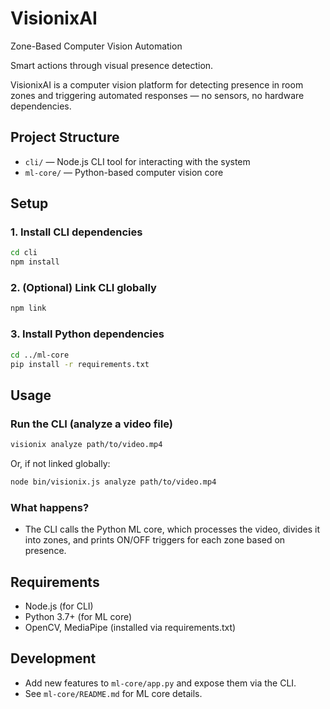 # VisionixAI

Zone-Based Computer Vision Automation

Smart actions through visual presence detection.

VisionixAI is a computer vision platform for detecting presence in room zones and triggering automated responses — no sensors, no hardware dependencies.

## Project Structure

- `cli/` — Node.js CLI tool for interacting with the system
- `ml-core/` — Python-based computer vision core

## Setup

### 1. Install CLI dependencies
```bash
cd cli
npm install
```

### 2. (Optional) Link CLI globally
```bash
npm link
```

### 3. Install Python dependencies
```bash
cd ../ml-core
pip install -r requirements.txt
```

## Usage

### Run the CLI (analyze a video file)
```bash
visionix analyze path/to/video.mp4
```
Or, if not linked globally:
```bash
node bin/visionix.js analyze path/to/video.mp4
```

### What happens?
- The CLI calls the Python ML core, which processes the video, divides it into zones, and prints ON/OFF triggers for each zone based on presence.

## Requirements
- Node.js (for CLI)
- Python 3.7+ (for ML core)
- OpenCV, MediaPipe (installed via requirements.txt)

## Development
- Add new features to `ml-core/app.py` and expose them via the CLI.
- See `ml-core/README.md` for ML core details.
